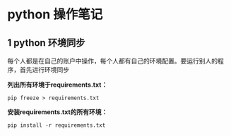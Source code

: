 # python 操作笔记

## 1 python 环境同步
每个人都是在自己的账户中操作，每个人都有自己的环境配置。要运行别人的程序，首先进行环境同步

**列出所有环境于requirements.txt：** 

```
pip freeze > requirements.txt
```

**安装requirements.txt的所有环境：**

```
pip install -r requirements.txt
```
